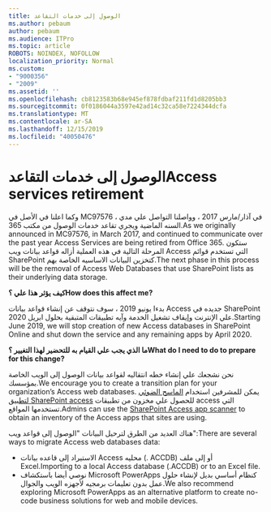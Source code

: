 ```yaml
---
title: الوصول إلى خدمات التقاعد
ms.author: pebaum
author: pebaum
ms.audience: ITPro
ms.topic: article
ROBOTS: NOINDEX, NOFOLLOW
localization_priority: Normal
ms.custom:
- "9000356"
- "2009"
ms.assetid: ''
ms.openlocfilehash: cb8123583b68e945ef878fdbaf211fd1d8205bb3
ms.sourcegitcommit: 0f0186044a3597e42ad14c32ca58e7224344dcfa
ms.translationtype: MT
ms.contentlocale: ar-SA
ms.lasthandoff: 12/15/2019
ms.locfileid: "40050476"
---
```

# <a name="access-services-retirement"></a><span data-ttu-id="63aa9-102">الوصول إلى خدمات التقاعد</span><span class="sxs-lookup"><span data-stu-id="63aa9-102">Access services retirement</span></span>

<span data-ttu-id="63aa9-103">وكما اعلنا في الأصل في MC97576 ، في آذار/مارس 2017 ، وواصلنا التواصل علي مدي السنه الماضية ويجري تقاعد خدمات الوصول من مكتب 365.</span><span class="sxs-lookup"><span data-stu-id="63aa9-103">As we originally announced in MC97576, in March 2017, and continued to communicate over the past year Access Services are being retired from Office 365.</span></span> <span data-ttu-id="63aa9-104">ستكون المرحلة التالية في هذه العملية أزاله قواعد بيانات ويب Access التي تستخدم قوائم SharePoint كتخزين البيانات الاساسيه الخاصة بهم.</span><span class="sxs-lookup"><span data-stu-id="63aa9-104">The next phase in this process will be the removal of Access Web Databases that use SharePoint lists as their underlying data storage.</span></span>

<span data-ttu-id="63aa9-105">**كيف يؤثر هذا علي ؟**</span><span class="sxs-lookup"><span data-stu-id="63aa9-105">**How does this affect me?**</span></span>

<span data-ttu-id="63aa9-106">بدءا يونيو 2019 ، سوف نتوقف عن إنشاء قواعد بيانات Access جديده في SharePoint علي الإنترنت وإيقاف تشغيل الخدمة وآيه تطبيقات المتبقية بحلول ابريل 2020.</span><span class="sxs-lookup"><span data-stu-id="63aa9-106">Starting June 2019, we will stop creation of new Access databases in SharePoint Online and shut down the service and any remaining apps by April 2020.</span></span>

<span data-ttu-id="63aa9-107">**ما الذي يجب علي القيام به للتحضير لهذا التغيير ؟**</span><span class="sxs-lookup"><span data-stu-id="63aa9-107">**What do I need to do to prepare for this change?**</span></span>

<span data-ttu-id="63aa9-108">نحن نشجعك علي إنشاء خطه انتقاليه لقواعد بيانات الوصول إلى الويب الخاصة بمؤسسك.</span><span class="sxs-lookup"><span data-stu-id="63aa9-108">We encourage you to create a transition plan for your organization’s Access web databases.</span></span> <span data-ttu-id="63aa9-109">يمكن للمشرفين استخدام [الماسح الضوئي لتطبيق SharePoint access](https://github.com/SharePoint/PnP-Tools/tree/master/Solutions/SharePoint.AccessApp.Scanner) للحصول علي مخزون من تطبيقات access التي تستخدمها المواقع.</span><span class="sxs-lookup"><span data-stu-id="63aa9-109">Admins can use the [SharePoint Access app scanner](https://github.com/SharePoint/PnP-Tools/tree/master/Solutions/SharePoint.AccessApp.Scanner) to obtain an inventory of the Access apps that sites are using.</span></span>

<span data-ttu-id="63aa9-110">هناك العديد من الطرق لترحيل البيانات "الوصول إلى قواعد ويب":</span><span class="sxs-lookup"><span data-stu-id="63aa9-110">There are several ways to migrate Access web databases data:</span></span>

- <span data-ttu-id="63aa9-111">الاستيراد إلى قاعده بيانات Access محليه (. ACCDB) أو إلى ملف Excel.</span><span class="sxs-lookup"><span data-stu-id="63aa9-111">Importing to a local Access database (.ACCDB) or to an Excel file.</span></span>
- <span data-ttu-id="63aa9-112">نوصي أيضا باستكشاف Microsoft PowerApps كنظام أساسي بديل لإنشاء حلول عمل بدون تعليمات برمجيه لأجهزه الويب والجوال.</span><span class="sxs-lookup"><span data-stu-id="63aa9-112">We also recommend exploring Microsoft PowerApps as an alternative platform to create no-code business solutions for web and mobile devices.</span></span>